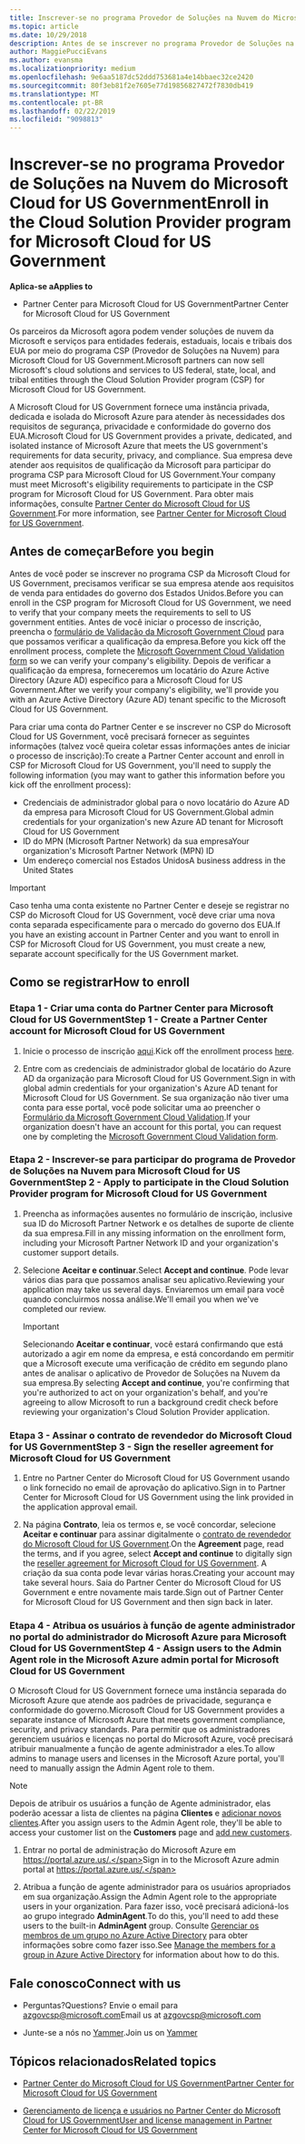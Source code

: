 ```yaml
---
title: Inscrever-se no programa Provedor de Soluções na Nuvem do Microsoft Cloud for US Government | Partner Center do Microsoft Cloud for US Government
ms.topic: article
ms.date: 10/29/2018
description: Antes de se inscrever no programa Provedor de Soluções na Nuvem do Microsoft Cloud for US Government, saiba mais sobre os requisitos do programa CSP.
author: MaggiePucciEvans
ms.author: evansma
ms.localizationpriority: medium
ms.openlocfilehash: 9e6aa5187dc52ddd753681a4e14bbaec32ce2420
ms.sourcegitcommit: 80f3eb81f2e7605e77d19856827472f7830db419
ms.translationtype: MT
ms.contentlocale: pt-BR
ms.lasthandoff: 02/22/2019
ms.locfileid: "9098813"
---
```

# <a name="enroll-in-the-cloud-solution-provider-program-for-microsoft-cloud-for-us-government"></a><span data-ttu-id="07749-103">Inscrever-se no programa Provedor de Soluções na Nuvem do Microsoft Cloud for US Government</span><span class="sxs-lookup"><span data-stu-id="07749-103">Enroll in the Cloud Solution Provider program for Microsoft Cloud for US Government</span></span>

**<span data-ttu-id="07749-104">Aplica-se a</span><span class="sxs-lookup"><span data-stu-id="07749-104">Applies to</span></span>**

-  <span data-ttu-id="07749-105">Partner Center para Microsoft Cloud for US Government</span><span class="sxs-lookup"><span data-stu-id="07749-105">Partner Center for Microsoft Cloud for US Government</span></span>

<span data-ttu-id="07749-106">Os parceiros da Microsoft agora podem vender soluções de nuvem da Microsoft e serviços para entidades federais, estaduais, locais e tribais dos EUA por meio do programa CSP (Provedor de Soluções na Nuvem) para Microsoft Cloud for US Government.</span><span class="sxs-lookup"><span data-stu-id="07749-106">Microsoft partners can now sell Microsoft's cloud solutions and services to US federal, state, local, and tribal entities through the Cloud Solution Provider program (CSP) for Microsoft Cloud for US Government.</span></span> 

<span data-ttu-id="07749-107">A Microsoft Cloud for US Government fornece uma instância privada, dedicada e isolada do Microsoft Azure para atender às necessidades dos requisitos de segurança, privacidade e conformidade do governo dos EUA.</span><span class="sxs-lookup"><span data-stu-id="07749-107">Microsoft Cloud for US Government provides a private, dedicated, and isolated instance of Microsoft Azure that meets the US government's requirements for data security, privacy, and compliance.</span></span> <span data-ttu-id="07749-108">Sua empresa deve atender aos requisitos de qualificação da Microsoft para participar do programa CSP para Microsoft Cloud for US Government.</span><span class="sxs-lookup"><span data-stu-id="07749-108">Your company must meet Microsoft's eligibility requirements to participate in the CSP program for Microsoft Cloud for US Government.</span></span> <span data-ttu-id="07749-109">Para obter mais informações, consulte [Partner Center do Microsoft Cloud for US Government](partner-center-for-microsoft-us-govt-cloud.md).</span><span class="sxs-lookup"><span data-stu-id="07749-109">For more information, see [Partner Center for Microsoft Cloud for US Government](partner-center-for-microsoft-us-govt-cloud.md).</span></span>

## <a name="before-you-begin"></a><span data-ttu-id="07749-110">Antes de começar</span><span class="sxs-lookup"><span data-stu-id="07749-110">Before you begin</span></span>

<span data-ttu-id="07749-111">Antes de você poder se inscrever no programa CSP da Microsoft Cloud for US Government, precisamos verificar se sua empresa atende aos requisitos de venda para entidades do governo dos Estados Unidos.</span><span class="sxs-lookup"><span data-stu-id="07749-111">Before you can enroll in the CSP program for Microsoft Cloud for US Government, we need to verify that your company meets the requirements to sell to US government entities.</span></span> <span data-ttu-id="07749-112">Antes de você iniciar o processo de inscrição, preencha o [formulário de Validação da Microsoft Government Cloud](https://azuregov.microsoft.com/csp) para que possamos verificar a qualificação da empresa.</span><span class="sxs-lookup"><span data-stu-id="07749-112">Before you kick off the enrollment process, complete the [Microsoft Government Cloud Validation form](https://azuregov.microsoft.com/csp) so we can verify your company's eligibility.</span></span> <span data-ttu-id="07749-113">Depois de verificar a qualificação da empresa, forneceremos um locatário do Azure Active Directory (Azure AD) específico para a Microsoft Cloud for US Government.</span><span class="sxs-lookup"><span data-stu-id="07749-113">After we verify your company's eligibility, we'll provide you with an Azure Active Directory (Azure AD) tenant specific to the Microsoft Cloud for US Government.</span></span>  

<span data-ttu-id="07749-114">Para criar uma conta do Partner Center e se inscrever no CSP do Microsoft Cloud for US Government, você precisará fornecer as seguintes informações (talvez você queira coletar essas informações antes de iniciar o processo de inscrição):</span><span class="sxs-lookup"><span data-stu-id="07749-114">To create a Partner Center account and enroll in CSP for Microsoft Cloud for US Government, you'll need to supply the following information (you may want to gather this information before you kick off the enrollment process):</span></span>

-  <span data-ttu-id="07749-115">Credenciais de administrador global para o novo locatário do Azure AD da empresa para Microsoft Cloud for US Government.</span><span class="sxs-lookup"><span data-stu-id="07749-115">Global admin credentials for your organization's new Azure AD tenant for Microsoft Cloud for US Government</span></span>
-  <span data-ttu-id="07749-116">ID do MPN (Microsoft Partner Network) da sua empresa</span><span class="sxs-lookup"><span data-stu-id="07749-116">Your organization's Microsoft Partner Network (MPN) ID</span></span> 
-  <span data-ttu-id="07749-117">Um endereço comercial nos Estados Unidos</span><span class="sxs-lookup"><span data-stu-id="07749-117">A business address in the United States</span></span>

> [!IMPORTANT]  
> <span data-ttu-id="07749-118">Caso tenha uma conta existente no Partner Center e deseje se registrar no CSP do Microsoft Cloud for US Government, você deve criar uma nova conta separada especificamente para o mercado do governo dos EUA.</span><span class="sxs-lookup"><span data-stu-id="07749-118">If you have an existing account in Partner Center and you want to enroll in CSP for Microsoft Cloud for US Government, you must create a new, separate account specifically for the US Government market.</span></span>

## <a name="how-to-enroll"></a><span data-ttu-id="07749-119">Como se registrar</span><span class="sxs-lookup"><span data-stu-id="07749-119">How to enroll</span></span> 

### <a name="step-1---create-a-partner-center-account-for-microsoft-cloud-for-us-government"></a><span data-ttu-id="07749-120">Etapa 1 - Criar uma conta do Partner Center para Microsoft Cloud for US Government</span><span class="sxs-lookup"><span data-stu-id="07749-120">Step 1 - Create a Partner Center account for Microsoft Cloud for US Government</span></span>

1.  <span data-ttu-id="07749-121">Inicie o processo de inscrição [aqui](https://partnercenter.microsoft.com/register/resellerusgjoinnow).</span><span class="sxs-lookup"><span data-stu-id="07749-121">Kick off the enrollment process [here](https://partnercenter.microsoft.com/register/resellerusgjoinnow).</span></span> 

2.  <span data-ttu-id="07749-122">Entre com as credenciais de administrador global de locatário do Azure AD da organização para Microsoft Cloud for US Government.</span><span class="sxs-lookup"><span data-stu-id="07749-122">Sign in with global admin credentials for your organization's Azure AD tenant for Microsoft Cloud for US Government.</span></span> <span data-ttu-id="07749-123">Se sua organização não tiver uma conta para esse portal, você pode solicitar uma ao preencher o [Formulário da Microsoft Government Cloud Validation](https://azuregov.microsoft.com/csp).</span><span class="sxs-lookup"><span data-stu-id="07749-123">If your organization doesn't have an account for this portal, you can request one by completing the [Microsoft Government Cloud Validation form](https://azuregov.microsoft.com/csp).</span></span>


### <a name="step-2---apply-to-participate-in-the-cloud-solution-provider-program-for-microsoft-cloud-for-us-government"></a><span data-ttu-id="07749-124">Etapa 2 - Inscrever-se para participar do programa de Provedor de Soluções na Nuvem para Microsoft Cloud for US Government</span><span class="sxs-lookup"><span data-stu-id="07749-124">Step 2 - Apply to participate in the Cloud Solution Provider program for Microsoft Cloud for US Government</span></span>

1.  <span data-ttu-id="07749-125">Preencha as informações ausentes no formulário de inscrição, inclusive sua ID do Microsoft Partner Network e os detalhes de suporte de cliente da sua empresa.</span><span class="sxs-lookup"><span data-stu-id="07749-125">Fill in any missing information on the enrollment form, including your Microsoft Partner Network ID and your organization's customer support details.</span></span> 

2.  <span data-ttu-id="07749-126">Selecione **Aceitar e continuar**.</span><span class="sxs-lookup"><span data-stu-id="07749-126">Select **Accept and continue**.</span></span> <span data-ttu-id="07749-127">Pode levar vários dias para que possamos analisar seu aplicativo.</span><span class="sxs-lookup"><span data-stu-id="07749-127">Reviewing your application may take us several days.</span></span> <span data-ttu-id="07749-128">Enviaremos um email para você quando concluirmos nossa análise.</span><span class="sxs-lookup"><span data-stu-id="07749-128">We'll email you when we've completed our review.</span></span>

    > [!IMPORTANT]  
    > <span data-ttu-id="07749-129">Selecionando **Aceitar e continuar**, você estará confirmando que está autorizado a agir em nome da empresa, e está concordando em permitir que a Microsoft execute uma verificação de crédito em segundo plano antes de analisar o aplicativo de Provedor de Soluções na Nuvem da sua empresa.</span><span class="sxs-lookup"><span data-stu-id="07749-129">By selecting **Accept and continue**, you're confirming that you're authorized to act on your organization's behalf, and you're agreeing to allow Microsoft to run a background credit check before reviewing your organization's Cloud Solution Provider application.</span></span>


### <a name="step-3---sign-the-reseller-agreement-for-microsoft-cloud-for-us-government"></a><span data-ttu-id="07749-130">Etapa 3 - Assinar o contrato de revendedor do Microsoft Cloud for US Government</span><span class="sxs-lookup"><span data-stu-id="07749-130">Step 3 - Sign the reseller agreement for Microsoft Cloud for US Government</span></span>

1. <span data-ttu-id="07749-131">Entre no Partner Center do Microsoft Cloud for US Government usando o link fornecido no email de aprovação do aplicativo.</span><span class="sxs-lookup"><span data-stu-id="07749-131">Sign in to Partner Center for Microsoft Cloud for US Government using the link provided in the application approval email.</span></span> 

2. <span data-ttu-id="07749-132">Na página **Contrato**, leia os termos e, se você concordar, selecione **Aceitar e continuar** para assinar digitalmente o [contrato de revendedor do Microsoft Cloud for US Government](https://go.microsoft.com/fwlink/p/?linkid=843364).</span><span class="sxs-lookup"><span data-stu-id="07749-132">On the **Agreement** page, read the terms, and if you agree, select **Accept and continue** to digitally sign the [reseller agreement for Microsoft Cloud for US Government](https://go.microsoft.com/fwlink/p/?linkid=843364).</span></span> <span data-ttu-id="07749-133">A criação da sua conta pode levar várias horas.</span><span class="sxs-lookup"><span data-stu-id="07749-133">Creating your account may take several hours.</span></span> <span data-ttu-id="07749-134">Saia do Partner Center do Microsoft Cloud for US Government e entre novamente mais tarde.</span><span class="sxs-lookup"><span data-stu-id="07749-134">Sign out of Partner Center for Microsoft Cloud for US Government and then sign back in later.</span></span>


### <a name="step-4---assign-users-to-the-admin-agent-role-in-the-microsoft-azure-admin-portal-for-microsoft-cloud-for-us-government"></a><span data-ttu-id="07749-135">Etapa 4 - Atribua os usuários à função de agente administrador no portal do administrador do Microsoft Azure para Microsoft Cloud for US Government</span><span class="sxs-lookup"><span data-stu-id="07749-135">Step 4 - Assign users to the Admin Agent role in the Microsoft Azure admin portal for Microsoft Cloud for US Government</span></span>

<span data-ttu-id="07749-136">O Microsoft Cloud for US Government fornece uma instância separada do Microsoft Azure que atende aos padrões de privacidade, segurança e conformidade do governo.</span><span class="sxs-lookup"><span data-stu-id="07749-136">Microsoft Cloud for US Government provides a separate instance of Microsoft Azure that meets government compliance, security, and privacy standards.</span></span> <span data-ttu-id="07749-137">Para permitir que os administradores gerenciem usuários e licenças no portal do Microsoft Azure, você precisará atribuir manualmente a função de agente administrador a eles.</span><span class="sxs-lookup"><span data-stu-id="07749-137">To allow admins to manage users and licenses in the Microsoft Azure portal, you'll need to manually assign the Admin Agent role to them.</span></span>

> [!NOTE]  
> <span data-ttu-id="07749-138">Depois de atribuir os usuários a função de Agente administrador, elas poderão acessar a lista de clientes na página **Clientes** e [adicionar novos clientes](add-a-new-customer.md).</span><span class="sxs-lookup"><span data-stu-id="07749-138">After you assign users to the Admin Agent role, they'll be able to access your customer list on the **Customers** page and [add new customers](add-a-new-customer.md).</span></span>   

1.  <span data-ttu-id="07749-139">Entrar no portal de administração do Microsoft Azure em https://portal.azure.us/.</span><span class="sxs-lookup"><span data-stu-id="07749-139">Sign in to the Microsoft Azure admin portal at https://portal.azure.us/.</span></span>

2.  <span data-ttu-id="07749-140">Atribua a função de agente administrador para os usuários apropriados em sua organização.</span><span class="sxs-lookup"><span data-stu-id="07749-140">Assign the Admin Agent role to the appropriate users in your organization.</span></span> <span data-ttu-id="07749-141">Para fazer isso, você precisará adicioná-los ao grupo integrado **AdminAgent**.</span><span class="sxs-lookup"><span data-stu-id="07749-141">To do this, you'll need to add these users to the built-in **AdminAgent** group.</span></span> <span data-ttu-id="07749-142">Consulte [Gerenciar os membros de um grupo no Azure Active Directory](https://docs.microsoft.com/azure/active-directory/active-directory-groups-members-azure-portal) para obter informações sobre como fazer isso.</span><span class="sxs-lookup"><span data-stu-id="07749-142">See [Manage the members for a group in Azure Active Directory](https://docs.microsoft.com/azure/active-directory/active-directory-groups-members-azure-portal) for information about how to do this.</span></span>
 
## <a name="connect-with-us"></a><span data-ttu-id="07749-143">Fale conosco</span><span class="sxs-lookup"><span data-stu-id="07749-143">Connect with us</span></span>

- <span data-ttu-id="07749-144">Perguntas?</span><span class="sxs-lookup"><span data-stu-id="07749-144">Questions?</span></span> <span data-ttu-id="07749-145">Envie o email para azgovcsp@microsoft.com</span><span class="sxs-lookup"><span data-stu-id="07749-145">Email us at azgovcsp@microsoft.com</span></span>

- <span data-ttu-id="07749-146">Junte-se a nós no [Yammer](https://www.yammer.com/cloudpartnercommunity/#/threads/inGroup?type=in_group&feedId=11509777&view=all).</span><span class="sxs-lookup"><span data-stu-id="07749-146">Join us on [Yammer](https://www.yammer.com/cloudpartnercommunity/#/threads/inGroup?type=in_group&feedId=11509777&view=all)</span></span> 

## <a name="related-topics"></a><span data-ttu-id="07749-147">Tópicos relacionados</span><span class="sxs-lookup"><span data-stu-id="07749-147">Related topics</span></span>

-  [<span data-ttu-id="07749-148">Partner Center do Microsoft Cloud for US Government</span><span class="sxs-lookup"><span data-stu-id="07749-148">Partner Center for Microsoft Cloud for US Government</span></span>](partner-center-for-microsoft-us-govt-cloud.md)

-  [<span data-ttu-id="07749-149">Gerenciamento de licença e usuários no Partner Center do Microsoft Cloud for US Government</span><span class="sxs-lookup"><span data-stu-id="07749-149">User and license management in Partner Center for Microsoft Cloud for US Government</span></span>](user-management-in-partner-center-for-microsoft-us-govt-cloud.md)


